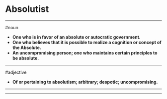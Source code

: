 # Absolutist
---
#noun
- **One who is in favor of an absolute or autocratic government.**
- **One who believes that it is possible to realize a cognition or concept of the Absolute.**
- **An uncompromising person; one who maintains certain principles to be absolute.**
---
#adjective
- **Of or pertaining to absolutism; arbitrary; despotic; uncompromising.**
---
---
